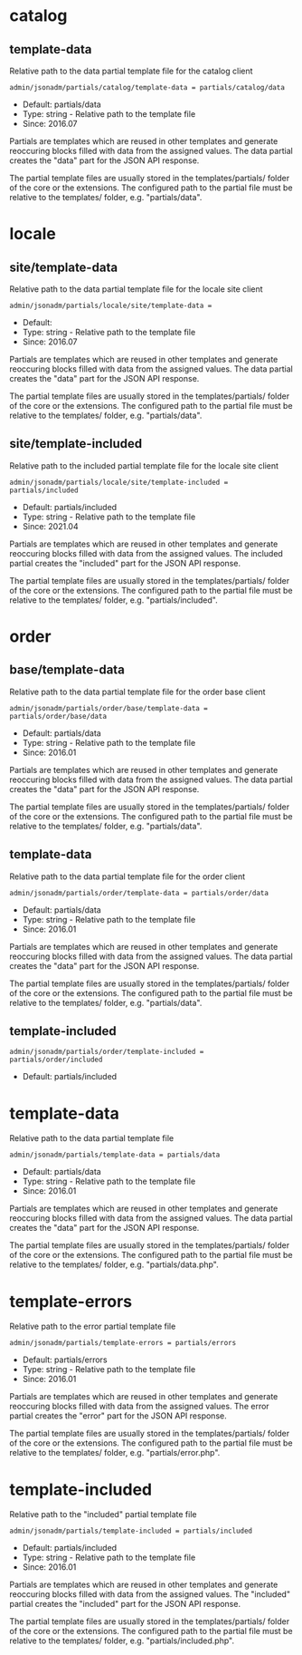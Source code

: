 
# catalog
## template-data

Relative path to the data partial template file for the catalog client

```
admin/jsonadm/partials/catalog/template-data = partials/catalog/data
```

* Default: partials/data
* Type: string - Relative path to the template file
* Since: 2016.07

Partials are templates which are reused in other templates and generate
reoccuring blocks filled with data from the assigned values. The data
partial creates the "data" part for the JSON API response.

The partial template files are usually stored in the templates/partials/ folder
of the core or the extensions. The configured path to the partial file must
be relative to the templates/ folder, e.g. "partials/data".


# locale
## site/template-data

Relative path to the data partial template file for the locale site  client

```
admin/jsonadm/partials/locale/site/template-data = 
```

* Default: 
* Type: string - Relative path to the template file
* Since: 2016.07

Partials are templates which are reused in other templates and generate
reoccuring blocks filled with data from the assigned values. The data
partial creates the "data" part for the JSON API response.

The partial template files are usually stored in the templates/partials/ folder
of the core or the extensions. The configured path to the partial file must
be relative to the templates/ folder, e.g. "partials/data".


## site/template-included

Relative path to the included partial template file for the locale site  client

```
admin/jsonadm/partials/locale/site/template-included = partials/included
```

* Default: partials/included
* Type: string - Relative path to the template file
* Since: 2021.04

Partials are templates which are reused in other templates and generate
reoccuring blocks filled with data from the assigned values. The included
partial creates the "included" part for the JSON API response.

The partial template files are usually stored in the templates/partials/ folder
of the core or the extensions. The configured path to the partial file must
be relative to the templates/ folder, e.g. "partials/included".


# order
## base/template-data

Relative path to the data partial template file for the order base client

```
admin/jsonadm/partials/order/base/template-data = partials/order/base/data
```

* Default: partials/data
* Type: string - Relative path to the template file
* Since: 2016.01

Partials are templates which are reused in other templates and generate
reoccuring blocks filled with data from the assigned values. The data
partial creates the "data" part for the JSON API response.

The partial template files are usually stored in the templates/partials/ folder
of the core or the extensions. The configured path to the partial file must
be relative to the templates/ folder, e.g. "partials/data".


## template-data

Relative path to the data partial template file for the order client

```
admin/jsonadm/partials/order/template-data = partials/order/data
```

* Default: partials/data
* Type: string - Relative path to the template file
* Since: 2016.01

Partials are templates which are reused in other templates and generate
reoccuring blocks filled with data from the assigned values. The data
partial creates the "data" part for the JSON API response.

The partial template files are usually stored in the templates/partials/ folder
of the core or the extensions. The configured path to the partial file must
be relative to the templates/ folder, e.g. "partials/data".


## template-included

```
admin/jsonadm/partials/order/template-included = partials/order/included
```

* Default: partials/included


# template-data

Relative path to the data partial template file

```
admin/jsonadm/partials/template-data = partials/data
```

* Default: partials/data
* Type: string - Relative path to the template file
* Since: 2016.01

Partials are templates which are reused in other templates and generate
reoccuring blocks filled with data from the assigned values. The data
partial creates the "data" part for the JSON API response.

The partial template files are usually stored in the templates/partials/ folder
of the core or the extensions. The configured path to the partial file must
be relative to the templates/ folder, e.g. "partials/data.php".


# template-errors

Relative path to the error partial template file

```
admin/jsonadm/partials/template-errors = partials/errors
```

* Default: partials/errors
* Type: string - Relative path to the template file
* Since: 2016.01

Partials are templates which are reused in other templates and generate
reoccuring blocks filled with data from the assigned values. The error
partial creates the "error" part for the JSON API response.

The partial template files are usually stored in the templates/partials/ folder
of the core or the extensions. The configured path to the partial file must
be relative to the templates/ folder, e.g. "partials/error.php".


# template-included

Relative path to the "included" partial template file

```
admin/jsonadm/partials/template-included = partials/included
```

* Default: partials/included
* Type: string - Relative path to the template file
* Since: 2016.01

Partials are templates which are reused in other templates and generate
reoccuring blocks filled with data from the assigned values. The "included"
partial creates the "included" part for the JSON API response.

The partial template files are usually stored in the templates/partials/ folder
of the core or the extensions. The configured path to the partial file must
be relative to the templates/ folder, e.g. "partials/included.php".

